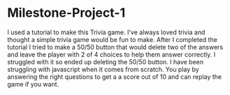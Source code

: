 # Milestone-Project-1
I used a tutorial to make this Trivia game. I've always loved trivia and thought a simple trivia game would be fun to make.
After I completed the tutorial I tried to make a 50/50 button that would delete two of the answers and leave the player with 2 of 4 choices to help them answer correctly.
I struggled with it so ended up deleting the 50/50 button. I have been struggling with javascript when it comes from scratch.
You play by answering the right questions to get a a score out of 10 and can replay the game if you want.